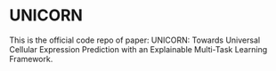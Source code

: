 # UNICORN

This is the official code repo of paper: UNICORN: Towards Universal Cellular Expression Prediction with an Explainable Multi-Task Learning Framework. 


